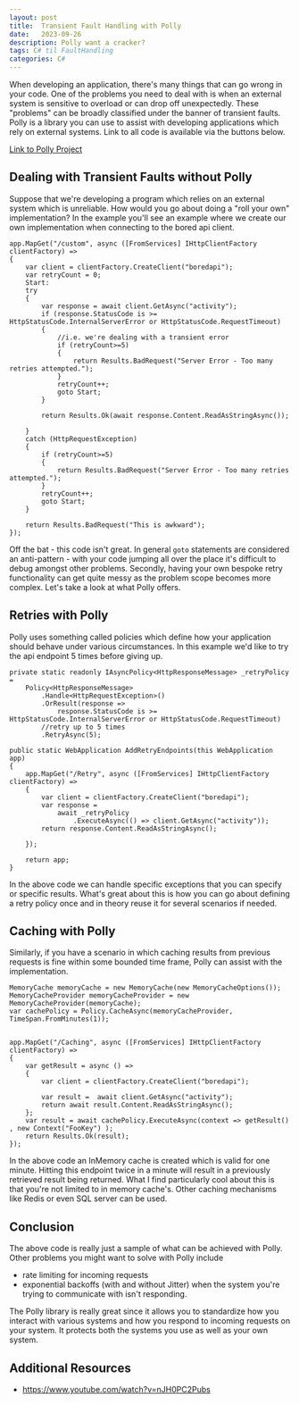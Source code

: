 ```yaml
---
layout: post
title:  Transient Fault Handling with Polly
date:   2023-09-26
description: Polly want a cracker?
tags: C# til FaultHandling
categories: C#
---
```


When developing an application, there's many things that can go wrong in your code. One of the problems you need to deal with is when an external system is sensitive to overload or can drop off unexpectedly. These "problems" can be broadly classified under the banner of transient faults. Polly is a library you can use to assist with developing applications which rely on external systems. Link to all code is available via the buttons below.

<a class="btn btn-info" href="https://github.com/thatstatsguy/til/tree/main/PollyWalkthrough" role="button">Link to Polly Project</a>

## Dealing with Transient Faults without Polly
Suppose that we're developing a program which relies on an external system which is unreliable. How would you go about doing a "roll your own" implementation? In the example you'll see an example where we create our own implementation when connecting to the bored api client.

```
app.MapGet("/custom", async ([FromServices] IHttpClientFactory clientFactory) =>
{
    var client = clientFactory.CreateClient("boredapi");
    var retryCount = 0;
    Start:
    try
    {
        var response = await client.GetAsync("activity");
        if (response.StatusCode is >= HttpStatusCode.InternalServerError or HttpStatusCode.RequestTimeout)
        {
            //i.e. we're dealing with a transient error
            if (retryCount>=5)
            {
                return Results.BadRequest("Server Error - Too many retries attempted.");
            }
            retryCount++;
            goto Start;    
        }

        return Results.Ok(await response.Content.ReadAsStringAsync());

    }
    catch (HttpRequestException)
    {
        if (retryCount>=5)
        {
            return Results.BadRequest("Server Error - Too many retries attempted.");
        }
        retryCount++;
        goto Start;
    }

    return Results.BadRequest("This is awkward");
});
```

Off the bat - this code isn't great. In general `goto` statements are considered an anti-pattern - with your code jumping all over the place it's difficult to debug amongst other problems. Secondly, having your own bespoke retry functionality can get quite messy as the problem scope becomes more complex. Let's take a look at what Polly offers.

## Retries with Polly
Polly uses something called policies which define how your application should behave under various circumstances. In this example we'd like to try the api endpoint 5 times before giving up.

```
private static readonly IAsyncPolicy<HttpResponseMessage> _retryPolicy =
    Policy<HttpResponseMessage>
        .Handle<HttpRequestException>()
        .OrResult(response =>
            response.StatusCode is >= HttpStatusCode.InternalServerError or HttpStatusCode.RequestTimeout)
        //retry up to 5 times
        .RetryAsync(5);

public static WebApplication AddRetryEndpoints(this WebApplication app)
{
    app.MapGet("/Retry", async ([FromServices] IHttpClientFactory clientFactory) =>
    {
        var client = clientFactory.CreateClient("boredapi");
        var response = 
            await _retryPolicy
                .ExecuteAsync(() => client.GetAsync("activity"));
        return response.Content.ReadAsStringAsync();

    });
        
    return app;
}
```
In the above code we can handle specific exceptions that you can specify or specific results. What's great about this is how you can go about defining a retry policy once and in theory reuse it for several scenarios if needed.

## Caching with Polly
Similarly, if you have a scenario in which caching results from previous requests is fine within some bounded time frame, Polly can assist with the implementation.

```
MemoryCache memoryCache = new MemoryCache(new MemoryCacheOptions());
MemoryCacheProvider memoryCacheProvider = new MemoryCacheProvider(memoryCache);
var cachePolicy = Policy.CacheAsync(memoryCacheProvider, TimeSpan.FromMinutes(1));


app.MapGet("/Caching", async ([FromServices] IHttpClientFactory clientFactory) =>
{
    var getResult = async () =>
    {
        var client = clientFactory.CreateClient("boredapi");
        
        var result =  await client.GetAsync("activity");
        return await result.Content.ReadAsStringAsync();
    };
    var result = await cachePolicy.ExecuteAsync(context => getResult() , new Context("FooKey") );
    return Results.Ok(result);
});
```

In the above code an InMemory cache is created which is valid for one minute. Hitting this endpoint twice in a minute will result in a previously retrieved result being returned. What I find particularly cool about this is that you're not limited to in memory cache's. Other caching mechanisms like Redis or even SQL server can be used.

## Conclusion 
The above code is really just a sample of what can be achieved with Polly. Other problems you might want to solve with Polly include

- rate limiting for incoming requests
- exponential backoffs (with and without Jitter) when the system you're trying to communicate with isn't responding.

The Polly library is really great since it allows you to standardize how you interact with various systems and how you respond to incoming requests on your system. It protects both the systems you use as well as your own system.

## Additional Resources
- https://www.youtube.com/watch?v=nJH0PC2Pubs